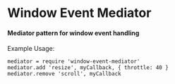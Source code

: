 # Window Event Mediator
#### Mediator pattern for window event handling

Example Usage:

```
mediator = require 'window-event-mediator'
mediator.add 'resize', myCallback, { throttle: 40 }
mediator.remove 'scroll', myCallback
```
